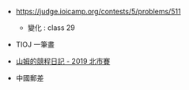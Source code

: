 - https://judge.ioicamp.org/contests/5/problems/511
	- 變化 : class 29
- TIOJ 一筆畫
- [山姆的競程日記 - 2019 北市賽](https://sam571128.codes/2020/09/30/TIOJ-2019-Taipei-Contest/#%E7%AC%AC%E4%B8%89%E9%A1%8C%EF%BC%9A%E6%89%93%E5%8D%A1%E9%81%8A%E6%88%B2-Checkin)

- 中國郵差